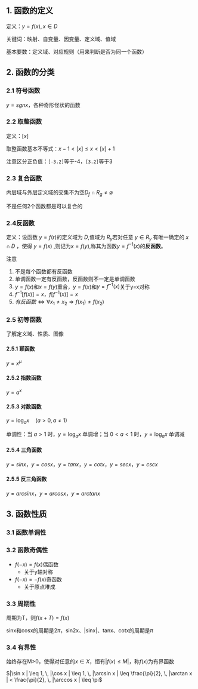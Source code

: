 ## 1. 函数的定义

定义：$y=f(x),x\in D$

关键词：映射、自变量、因变量、定义域、值域

基本要数：定义域、对应规则（用来判断是否为同一个函数）

## 2. 函数的分类

### 2.1 符号函数

$y=sgnx$，各种奇形怪状的函数

### 2.2 取整函数

定义：$[x]$

取整函数基本不等式：$x-1<[x]≤x<[x]+1$

注意区分正负值：`[-3.2]`等于-4，`[3.2]`等于3

### 2.3 复合函数

内层域与外层定义域的交集不为空$D_f \cap R_g ≠ \emptyset$

不是任何2个函数都是可以复合的

### 2.4反函数

定义：设函数 $y= f(r)$的定义域为 $D$,值域为 $R_y$若对任意 $y \in R_y$ 有唯一确定的
$x \cap D$ ，使得 $y=f(x)$ ,则记为$x=f(y)$,称其为函数$y=f^{-1}(x)$的**反函数**。

注意

1. 不是每个函数都有反函数
2. 单调函数一定有反函数，反函数则不一定是单调函数
3.  $y=f(x)$和$x=f(y)$重合，$y=f(x)$和$y=f^{-1}(x)$关于y=x对称
4. $f^{-1}[f(x)]=x$，$f[f^{-1}(x)]=x$
5. $有反函数 \iff \forall x_1≠x_2 \Rightarrow f(x_1)≠f(x_2)$

### 2.5 初等函数

了解定义域、性质、图像

#### 2.5.1  幂函数

$y=x^{\mu}$ 

#### 2.5.2 指数函数

$y=a^x$

#### 2.5.3 对数函数

$y = \log_a x \quad (a > 0, a \neq 1)$

单调性：当 $a > 1$ 时，$y = \log_a x$ 单调增；当 $0 < a < 1$ 时，$y = \log_a x$ 单调减

#### 2.5.4 三角函数

$y=sinx$，$y=cosx$，$y=tanx$，$y=cotx$，$y=secx$，$y=cscx$

#### 2.5.5 反三角函数

$y=arcsinx$，$y=arcosx$，$y=arctanx$

## 3. 函数性质

### 3.1 函数单调性

### 3.2 函数奇偶性

- $f(-x)=f(x)$偶函数
	- 关于y轴对称
- $f(-x)=-f(x)$奇函数
	- 关于原点堆成

### 3.3 周期性

周期为T，则$f(x+T)=f(x)$

sinx和cosx的周期是$2\pi$，sin2x、|sinx|、tanx、cotx的周期是$\pi$

### 3.4 有界性

始终存在M>0，使得对任意的$x \in X$，恒有$|f(x)≤M|$，称$f(x)$为有界函数

$|\sin x | \leq 1, \, |\cos x | \leq 1, \, |\arcsin x | \leq \frac{\pi}{2}, \, |\arctan x | < \frac{\pi}{2}, \, |\arccos x | \leq \pi$

